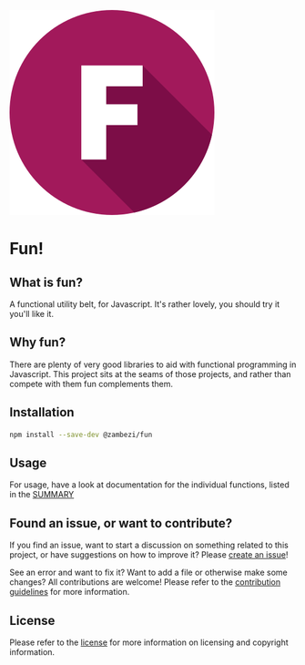 ![Logo](logo.svg?raw=true)

Fun!
====

What is fun?
------------

A functional utility belt, for Javascript. It's rather lovely, you should try it you'll like it.

Why fun?
--------

There are plenty of very good libraries to aid with functional programming in Javascript. This project sits at the seams of those projects, and rather than compete with them fun complements them.

Installation
------------

```bash
npm install --save-dev @zambezi/fun
```

Usage
-----

For usage, have a look at documentation for the individual functions, listed in the [SUMMARY](SUMMARY.md)

Found an issue, or want to contribute?
--------------------------------------

If you find an issue, want to start a discussion on something related to this project, or have suggestions on how to improve it? Please [create an issue](../../issues/new)!

See an error and want to fix it? Want to add a file or otherwise make some changes? All contributions are welcome! Please refer to the [contribution guidelines](CONTRIBUTING.md) for more information.

License
-------

Please refer to the [license](LICENSE.md) for more information on licensing and copyright information.
